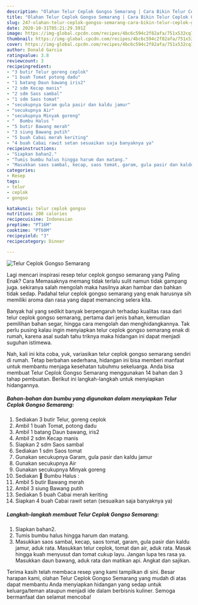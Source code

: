 ```yaml
---
description: "Olahan Telur Ceplok Gongso Semarang | Cara Bikin Telur Ceplok Gongso Semarang Yang Enak Dan Lezat"
title: "Olahan Telur Ceplok Gongso Semarang | Cara Bikin Telur Ceplok Gongso Semarang Yang Enak Dan Lezat"
slug: 247-olahan-telur-ceplok-gongso-semarang-cara-bikin-telur-ceplok-gongso-semarang-yang-enak-dan-lezat
date: 2020-10-31T05:21:29.591Z
image: https://img-global.cpcdn.com/recipes/4bc6c594c2f82afa/751x532cq70/telur-ceplok-gongso-semarang-foto-resep-utama.jpg
thumbnail: https://img-global.cpcdn.com/recipes/4bc6c594c2f82afa/751x532cq70/telur-ceplok-gongso-semarang-foto-resep-utama.jpg
cover: https://img-global.cpcdn.com/recipes/4bc6c594c2f82afa/751x532cq70/telur-ceplok-gongso-semarang-foto-resep-utama.jpg
author: Donald Garcia
ratingvalue: 3.8
reviewcount: 3
recipeingredient:
- "3 butir Telur goreng ceplok"
- "1 buah Tomat potong dadu"
- "1 batang Daun bawang iris2"
- "2 sdm Kecap manis"
- "2 sdm Saos sambal"
- "1 sdm Saos tomat"
- "secukupnya Garam gula pasir dan kaldu jamur"
- "secukupnya Air"
- "secukupnya Minyak goreng"
- "  Bumbu Halus "
- "5 butir Bawang merah"
- "3 siung Bawang putih"
- "5 buah Cabai merah keriting"
- "4 buah Cabai rawit setan sesuaikan saja banyaknya ya"
recipeinstructions:
- "Siapkan bahan2."
- "Tumis bumbu halus hingga harum dan matang."
- "Masukkan saos sambal, kecap, saos tomat, garam, gula pasir dan kaldu jamur, aduk rata. Masukkan telur ceplok, tomat dan air, aduk rata. Masak hingga kuah menyusut dan tomat cukup layu. Jangan lupa tes rasa ya. Masukkan daun bawang, aduk rata dan matikan api. Angkat dan sajikan."
categories:
- Resep
tags:
- telur
- ceplok
- gongso

katakunci: telur ceplok gongso 
nutrition: 208 calories
recipecuisine: Indonesian
preptime: "PT16M"
cooktime: "PT60M"
recipeyield: "3"
recipecategory: Dinner

---
```



![Telur Ceplok Gongso Semarang](https://img-global.cpcdn.com/recipes/4bc6c594c2f82afa/751x532cq70/telur-ceplok-gongso-semarang-foto-resep-utama.jpg)

Lagi mencari inspirasi resep telur ceplok gongso semarang yang Paling Enak? Cara Memasaknya memang tidak terlalu sulit namun tidak gampang juga. sekiranya salah mengolah maka hasilnya akan hambar dan bahkan tidak sedap. Padahal telur ceplok gongso semarang yang enak harusnya sih memiliki aroma dan rasa yang dapat memancing selera kita.

Banyak hal yang sedikit banyak berpengaruh terhadap kualitas rasa dari telur ceplok gongso semarang, pertama dari jenis bahan, kemudian pemilihan bahan segar, hingga cara mengolah dan menghidangkannya. Tak perlu pusing kalau ingin menyiapkan telur ceplok gongso semarang enak di rumah, karena asal sudah tahu triknya maka hidangan ini dapat menjadi suguhan istimewa.




Nah, kali ini kita coba, yuk, variasikan telur ceplok gongso semarang sendiri di rumah. Tetap berbahan sederhana, hidangan ini bisa memberi manfaat untuk membantu menjaga kesehatan tubuhmu sekeluarga. Anda bisa membuat Telur Ceplok Gongso Semarang menggunakan 14 bahan dan 3 tahap pembuatan. Berikut ini langkah-langkah untuk menyiapkan hidangannya.

<!--inarticleads1-->

##### Bahan-bahan dan bumbu yang digunakan dalam menyiapkan Telur Ceplok Gongso Semarang:

1. Sediakan 3 butir Telur, goreng ceplok
1. Ambil 1 buah Tomat, potong dadu
1. Ambil 1 batang Daun bawang, iris2
1. Ambil 2 sdm Kecap manis
1. Siapkan 2 sdm Saos sambal
1. Sediakan 1 sdm Saos tomat
1. Gunakan secukupnya Garam, gula pasir dan kaldu jamur
1. Gunakan secukupnya Air
1. Gunakan secukupnya Minyak goreng
1. Sediakan  🍅 Bumbu Halus :
1. Ambil 5 butir Bawang merah
1. Ambil 3 siung Bawang putih
1. Sediakan 5 buah Cabai merah keriting
1. Siapkan 4 buah Cabai rawit setan (sesuaikan saja banyaknya ya)




<!--inarticleads2-->

##### Langkah-langkah membuat Telur Ceplok Gongso Semarang:

1. Siapkan bahan2.
1. Tumis bumbu halus hingga harum dan matang.
1. Masukkan saos sambal, kecap, saos tomat, garam, gula pasir dan kaldu jamur, aduk rata. Masukkan telur ceplok, tomat dan air, aduk rata. Masak hingga kuah menyusut dan tomat cukup layu. Jangan lupa tes rasa ya. Masukkan daun bawang, aduk rata dan matikan api. Angkat dan sajikan.




Terima kasih telah membaca resep yang kami tampilkan di sini. Besar harapan kami, olahan Telur Ceplok Gongso Semarang yang mudah di atas dapat membantu Anda menyiapkan hidangan yang sedap untuk keluarga/teman ataupun menjadi ide dalam berbisnis kuliner. Semoga bermanfaat dan selamat mencoba!

